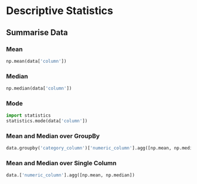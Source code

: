 # Descriptive Statistics
## Summarise Data
### Mean
``` python
np.mean(data['column'])
```
### Median
``` python
np.median(data['column'])
```
### Mode
``` python
import statistics
statistics.mode(data['column'])
```
### Mean and Median over GroupBy
``` python
data.groupby('category_column')['numeric_column'].agg([np.mean, np.median])
```
### Mean and Median over Single Column
``` python
data.['numeric_column'].agg([np.mean, np.median])
```